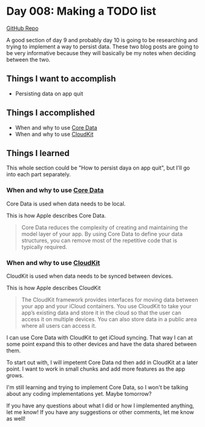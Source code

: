 # Day 008: Making a TODO list

[GitHub Repo](https://github.com/maeganjwilson/todo_list)

A good section of day 9 and probably day 10 is going to be researching and trying to implement a way to persist data. These two blog posts are going to be very informative because they will basically be my notes when deciding between the two.

## Things I want to accomplish

- Persisting data on app quit

## Things I accomplished

- When and why to use [Core Data](https://developer.apple.com/documentation/coredata)
- When and why to use [CloudKit](https://developer.apple.com/documentation/cloudkit)

## Things I learned

This whole section could be "How to persist daya on app quit", but I'll go into each part separately.

### When and why to use [Core Data](https://developer.apple.com/documentation/coredata)

Core Data is used when data needs to be local.

This is how Apple describes Core Data.

> Core Data reduces the complexity of creating and maintaining the model layer of your app. By using Core Data to define your data structures, you can remove most of the repetitive code that is typically required.

### When and why to use [CloudKit](https://developer.apple.com/documentation/cloudkit)

CloudKit is used when data needs to be synced between devices.

This is how Apple describes CloudKit

> The CloudKit framework provides interfaces for moving data between your app and your iCloud containers. You use CloudKit to take your app’s existing data and store it in the cloud so that the user can access it on multiple devices. You can also store data in a public area where all users can access it.

I can use Core Data with CloudKit to get iCloud syncing. That way I can at some point expand this to other devices and have the data shared between them.

To start out with, I will impetemt Core Data nd then add in CloudKit at a later point. I want to work in small chunks and add more features as the app grows.

I'm still learning and trying to implement Core Data, so I won't be talking about any coding implementations yet. Maybe tomorrow?

If you have any questions about what I did or how I implemented anything, let me know! If you have any suggestions or other comments, let me know as well!
